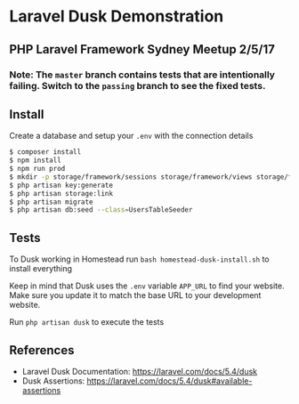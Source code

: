  # Laravel Dusk Demonstration
 ## PHP Laravel Framework Sydney Meetup 2/5/17

 ### Note: The `master` branch contains tests that are **intentionally failing**. Switch to the `passing` branch to see the fixed tests.

 ## Install
 Create a database and setup your `.env` with the connection details
 ```bash
 $ composer install
 $ npm install
 $ npm run prod
 $ mkdir -p storage/framework/sessions storage/framework/views storage/framework/cache
 $ php artisan key:generate
 $ php artisan storage:link
 $ php artisan migrate
 $ php artisan db:seed --class=UsersTableSeeder
 ```

## Tests

To Dusk working in Homestead run `bash homestead-dusk-install.sh` to install everything

Keep in mind that Dusk uses the `.env` variable `APP_URL` to find your website. Make sure you update it to match the base URL to your development website.

Run `php artisan dusk` to execute the tests


## References

* Laravel Dusk Documentation: https://laravel.com/docs/5.4/dusk
* Dusk Assertions: https://laravel.com/docs/5.4/dusk#available-assertions